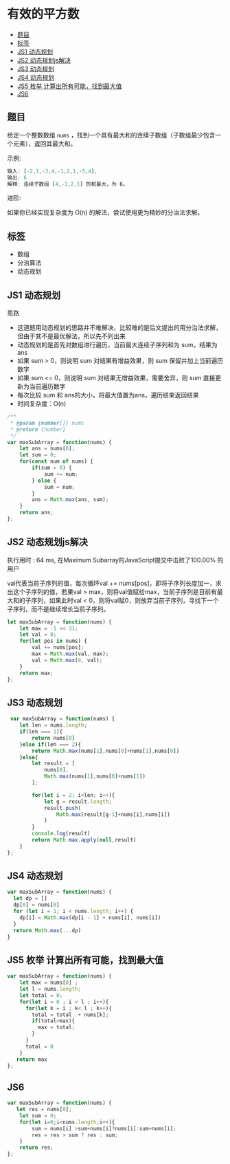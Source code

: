 有效的平方数
===
<!-- TOC -->

- [题目](#题目)
- [标签](#标签)
- [JS1 动态规划](#js1-动态规划)
- [JS2 动态规划js解决](#js2-动态规划js解决)
- [JS3 动态规划](#js3-动态规划)
- [JS4 动态规划](#js4-动态规划)
- [JS5 枚举 计算出所有可能，找到最大值](#js5-枚举-计算出所有可能找到最大值)
- [JS6](#js6)

<!-- /TOC -->
## 题目
给定一个整数数组 `nums` ，找到一个具有最大和的连续子数组（子数组最少包含一个元素），返回其最大和。

示例:
```js
输入: [-2,1,-3,4,-1,2,1,-5,4],
输出: 6
解释: 连续子数组 [4,-1,2,1] 的和最大，为 6。
```

进阶:

如果你已经实现复杂度为 O(n) 的解法，尝试使用更为精妙的分治法求解。

## 标签
- 数组
- 分治算法
- 动态规划

## JS1 动态规划
思路
- 这道题用动态规划的思路并不难解决，比较难的是后文提出的用分治法求解，但由于其不是最优解法，所以先不列出来
- 动态规划的是首先对数组进行遍历，当前最大连续子序列和为 sum，结果为 ans
- 如果 sum > 0，则说明 sum 对结果有增益效果，则 sum 保留并加上当前遍历数字
- 如果 sum <= 0，则说明 sum 对结果无增益效果，需要舍弃，则 sum 直接更新为当前遍历数字
- 每次比较 sum 和 ans的大小，将最大值置为ans，遍历结束返回结果
- 时间复杂度：O(n)

```js
/**
 * @param {number[]} nums
 * @return {number}
 */
var maxSubArray = function(nums) {
    let ans = nums[0];
    let sum = 0;
    for(const num of nums) {
        if(sum > 0) {
            sum += num;
        } else {
            sum = num;
        }
        ans = Math.max(ans, sum);
    }
    return ans;
};
```

## JS2 动态规划js解决
执行用时 : 64 ms, 在Maximum Subarray的JavaScript提交中击败了100.00% 的用户

val代表当前子序列的值，每次循环val += nums[pos]，即将子序列长度加一，求出这个子序列的值，若果val > max，则将val值赋给max，当前子序列是目前有最大和的子序列，如果此时val < 0，则将val赋0，则放弃当前子序列，寻找下一个子序列，而不是继续增长当前子序列。

```js
let maxSubArray = function(nums) {
    let max = -1 << 31;
    let val = 0;
    for(let pos in nums) {
        val += nums[pos];
        max = Math.max(val, max);
        val = Math.max(0, val);
    }
    return max;
};
```

## JS3 动态规划
```js
 var maxSubArray = function(nums) {
    let len = nums.length;
    if(len === 1){
        return nums[0]
    }else if(len === 2){
        return Math.max(nums[1],nums[0]+nums[1],nums[0])
    }else{
        let result = [
            nums[0],
            Math.max(nums[1],nums[0]+nums[1])
        ];

        for(let i = 2; i<len; i++){
            let g = result.length;
            result.push(
                Math.max(result[g-1]+nums[i],nums[i])
            )
        }
        console.log(result)
        return Math.max.apply(null,result)
    }
};
```

## JS4 动态规划
```js
var maxSubArray = function(nums) {
  let dp = []
  dp[0] = nums[0]
  for (let i = 1; i < nums.length; i++) {
    dp[i] = Math.max(dp[i - 1] + nums[i], nums[i])
  }
  return Math.max(...dp)
}
```

## JS5 枚举 计算出所有可能，找到最大值
```js
var maxSubArray = function(nums) {
    let max = nums[0] ;
    let l = nums.length;
    let total = 0;
    for(let i = 0 ; i < l ; i++){
      for(let k = i ; k< l ; k++){
        total = total  + nums[k];
        if(total>max){
          max = total;
        }
      }
      total = 0
    }
   return max
};
```

## JS6
```js
var maxSubArray = function(nums) {
   let res = nums[0];
    let sum = 0;
    for(let i=0;i<nums.length;i++){
        sum = nums[i] >sum+nums[i]?nums[i]:sum+nums[i];
        res = res > sum ? res : sum;
    }
    return res;
};
```
